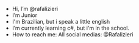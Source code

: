 - Hi, I’m @rafalizieri
- I’m Junior
- I'm Brazilian, but i speak a little english
- I’m currently learning c#, but i'm in the school.
- How to reach me: All social medias: @Rafalizieri

<!---
rafalizieri/rafalizieri is a ✨ special ✨ repository because its `README.md` (this file) appears on your GitHub profile.
You can click the Preview link to take a look at your changes.
--->

